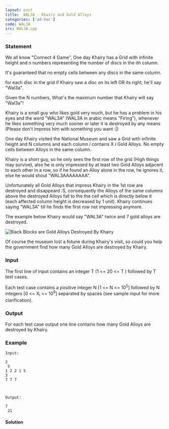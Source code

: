 ```yaml
---
layout: post
title:  WAL3A - Khairy and Gold Alloys
categories: ['ad-hoc']
code: WAL3A
src: WAL3A.cpp
---
```


### **Statement**

We all know "Connect 4 Game", One day Khairy has a Grid with infinite height
and n numbers representing the number of discs in the ith column.

It's guaranteed that no empty cells between any discs in the same column.

for each disc in the grid if Khairy saw a disc on its left OR its right, he'll
say "Wal3a".

Given the N numbers, What's the maximum number that Khairy will say "Wal3a"!

Khairy is a small guy who likes gold very much, but he has a problem in his
eyes and the word "WAL3A" (WAL3A in arabic means "Firing"), whenever he likes
something very much sooner or later it is destroyed by any means (Please don't
impress him with something you want :|)

One day Khairy visited the National Museum and saw a Grid with infinite height
and N columns and each column _i_ contains X _i_ Gold Alloys. No empty cells
between Alloys in the same column.

Khairy is a short guy, so he only sees the first row of the grid (High things
may survive), also he is only impressed by at least two Gold Alloys adjacent
to each other in a row, so if he found an Alloy alone in the row, he ignores
it, else he would shout "WAL3AAAAAAAA".

Unfortunately all Gold Alloys that impress Khairy in the 1st row are destroyed
and disappeard :S, consequently the Alloys of the same columns above the
destroyed Alloys fall to the the cell which is directly below it (each
affected column height is decreased by 1 unit). Khairy continues saying
"WAL3A" till he finds the first row not impressing anymore.

The example below Khairy would say "WAL3A" twice and 7 gold alloys are
destroyed.

![Black Blocks are Gold Alloys Destroyed By
Khairy](http://s22.postimg.org/ynk4hy8q9/max_khairy.png)

Of course the museum lost a fotune during Khairy's visit, so could you help
the government find how many Gold Alloys are destroyed by Khairy.

### Input

The first line of input contains an integer T (1  <= 20 <= T )
followed by T test cases.

Each test case contains a positive integer N [1  <= N <=
10<sup>5</sup>] followed by N integers [0  <= X<sub>i</sub> <=
10<sup>9</sup>] separated by spaces (see sample input for more
clarification).

### Output

For each test case output one line contains how many Gold Alloys are destroyed
by Khairy.

### Example

    
    
    Input:
    2  
     5  
    1 2 2 1 5  
    3  
    7 7 7
    
    Output:
    7  
     21 



#### **Solution**



